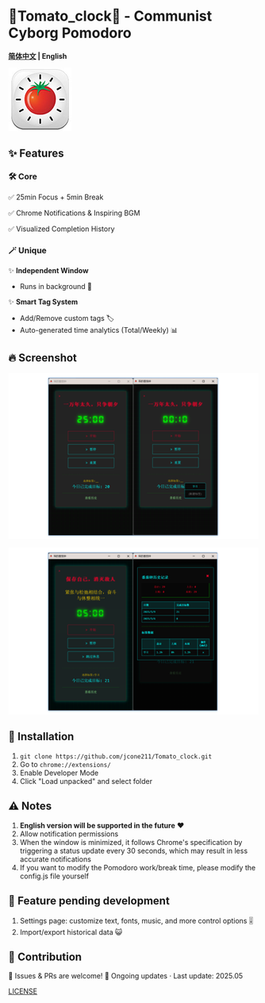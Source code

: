 # 🚩Tomato_clock🍅 - Communist Cyborg Pomodoro

**[简体中文](README.md) | English**



![1746787651473](images/README_en/1746787651473.png)





## ✨ Features

### 🛠️ Core

✅ 25min Focus + 5min Break

✅ Chrome Notifications & Inspiring BGM

✅ Visualized Completion History

### 🪄 Unique

✨ **Independent Window**

- Runs in background 🎵

✨ **Smart Tag System**

- Add/Remove custom tags 🏷️
- Auto-generated time analytics (Total/Weekly) 📊



## 🔥 Screenshot

![1746788165206](images/README_en/1746788165206.png)

![1746788080501](images/README_en/1746788080501.png)

## 🚀 Installation

1. `git clone https://github.com/jcone211/Tomato_clock.git`
2. Go to `chrome://extensions/`
3. Enable Developer Mode
4. Click "Load unpacked" and select folder



## ⚠️ Notes

1. **English version will be supported in the future** ❤
2. Allow notification permissions
3. When the window is minimized, it follows Chrome's specification by triggering a status update every 30 seconds, which may result in less accurate notifications
4. If you want to modify the Pomodoro work/break time, please modify the config.js file yourself



## 🦌 Feature pending development

1. Settings page: customize text, fonts, music, and more control options 🎚️
2. Import/export historical data 😺



## 🌱 Contribution

🚀 Issues & PRs are welcome!
📧 Ongoing updates · Last update: 2025.05

[LICENSE](./LICENSE)
